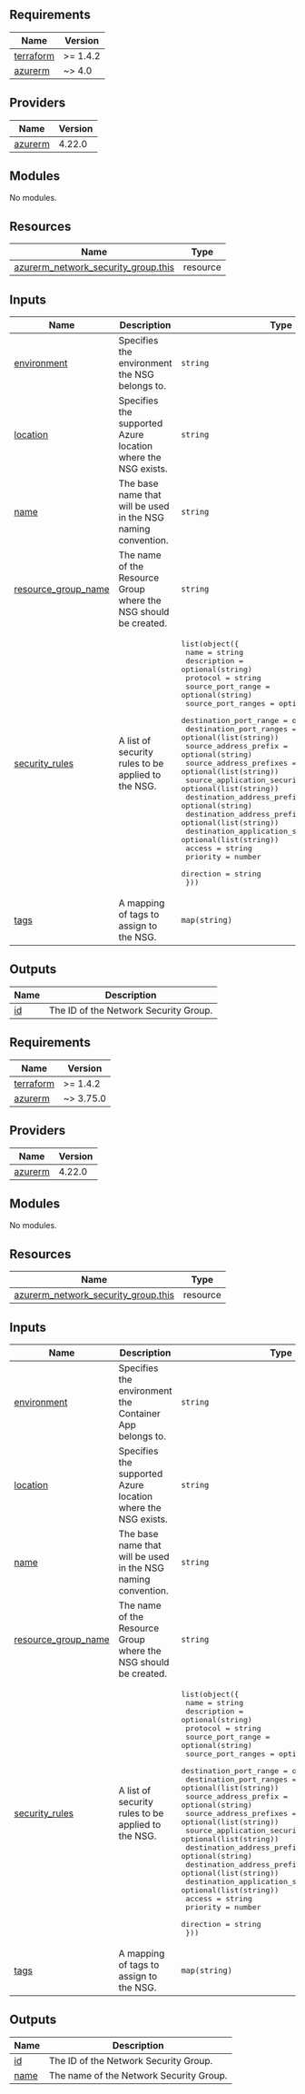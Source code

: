 ## Requirements

| Name | Version |
|------|---------|
| <a name="requirement_terraform"></a> [terraform](#requirement\_terraform) | >= 1.4.2 |
| <a name="requirement_azurerm"></a> [azurerm](#requirement\_azurerm) | ~> 4.0 |

## Providers

| Name | Version |
|------|---------|
| <a name="provider_azurerm"></a> [azurerm](#provider\_azurerm) | 4.22.0 |

## Modules

No modules.

## Resources

| Name | Type |
|------|------|
| [azurerm_network_security_group.this](https://registry.terraform.io/providers/hashicorp/azurerm/latest/docs/resources/network_security_group) | resource |

## Inputs

| Name | Description | Type | Default | Required |
|------|-------------|------|---------|:--------:|
| <a name="input_environment"></a> [environment](#input\_environment) | Specifies the environment the NSG belongs to. | `string` | `"dev"` | no |
| <a name="input_location"></a> [location](#input\_location) | Specifies the supported Azure location where the NSG exists. | `string` | `"westeurope"` | no |
| <a name="input_name"></a> [name](#input\_name) | The base name that will be used in the NSG naming convention. | `string` | n/a | yes |
| <a name="input_resource_group_name"></a> [resource\_group\_name](#input\_resource\_group\_name) | The name of the Resource Group where the NSG should be created. | `string` | n/a | yes |
| <a name="input_security_rules"></a> [security\_rules](#input\_security\_rules) | A list of security rules to be applied to the NSG. | <pre>list(object({<br/>    name                                       = string<br/>    description                                = optional(string)<br/>    protocol                                   = string<br/>    source_port_range                          = optional(string)<br/>    source_port_ranges                         = optional(list(string))<br/>    destination_port_range                     = optional(string)<br/>    destination_port_ranges                    = optional(list(string))<br/>    source_address_prefix                      = optional(string)<br/>    source_address_prefixes                    = optional(list(string))<br/>    source_application_security_group_ids      = optional(list(string))<br/>    destination_address_prefix                 = optional(string)<br/>    destination_address_prefixes               = optional(list(string))<br/>    destination_application_security_group_ids = optional(list(string))<br/>    access                                     = string<br/>    priority                                   = number<br/>    direction                                  = string<br/>  }))</pre> | `[]` | no |
| <a name="input_tags"></a> [tags](#input\_tags) | A mapping of tags to assign to the NSG. | `map(string)` | `{}` | no |

## Outputs

| Name | Description |
|------|-------------|
| <a name="output_id"></a> [id](#output\_id) | The ID of the Network Security Group. |

<!-- BEGIN_TF_DOCS -->
## Requirements

| Name | Version |
|------|---------|
| <a name="requirement_terraform"></a> [terraform](#requirement\_terraform) | >= 1.4.2 |
| <a name="requirement_azurerm"></a> [azurerm](#requirement\_azurerm) | ~> 3.75.0 |

## Providers

| Name | Version |
|------|---------|
| <a name="provider_azurerm"></a> [azurerm](#provider\_azurerm) | 4.22.0 |

## Modules

No modules.

## Resources

| Name | Type |
|------|------|
| [azurerm_network_security_group.this](https://registry.terraform.io/providers/hashicorp/azurerm/latest/docs/resources/network_security_group) | resource |

## Inputs

| Name | Description | Type | Default | Required |
|------|-------------|------|---------|:--------:|
| <a name="input_environment"></a> [environment](#input\_environment) | Specifies the environment the Container App belongs to. | `string` | `"dev"` | no |
| <a name="input_location"></a> [location](#input\_location) | Specifies the supported Azure location where the NSG exists. | `string` | `"westeurope"` | no |
| <a name="input_name"></a> [name](#input\_name) | The base name that will be used in the NSG naming convention. | `string` | n/a | yes |
| <a name="input_resource_group_name"></a> [resource\_group\_name](#input\_resource\_group\_name) | The name of the Resource Group where the NSG should be created. | `string` | n/a | yes |
| <a name="input_security_rules"></a> [security\_rules](#input\_security\_rules) | A list of security rules to be applied to the NSG. | <pre>list(object({<br/>    name                                       = string<br/>    description                                = optional(string)<br/>    protocol                                   = string<br/>    source_port_range                          = optional(string)<br/>    source_port_ranges                         = optional(list(string))<br/>    destination_port_range                     = optional(string)<br/>    destination_port_ranges                    = optional(list(string))<br/>    source_address_prefix                      = optional(string)<br/>    source_address_prefixes                    = optional(list(string))<br/>    source_application_security_group_ids      = optional(list(string))<br/>    destination_address_prefix                 = optional(string)<br/>    destination_address_prefixes               = optional(list(string))<br/>    destination_application_security_group_ids = optional(list(string))<br/>    access                                     = string<br/>    priority                                   = number<br/>    direction                                  = string<br/>  }))</pre> | `[]` | no |
| <a name="input_tags"></a> [tags](#input\_tags) | A mapping of tags to assign to the NSG. | `map(string)` | `{}` | no |

## Outputs

| Name | Description |
|------|-------------|
| <a name="output_id"></a> [id](#output\_id) | The ID of the Network Security Group. |
| <a name="output_name"></a> [name](#output\_name) | The name of the Network Security Group. |
<!-- END_TF_DOCS -->
